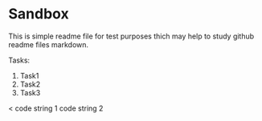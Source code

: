 Sandbox
========================
This is simple readme file for test purposes thich may help to study github readme files markdown.

Tasks:
1. Task1
2. Task2
3. Task3

<
  code string 1
  code string 2
>
